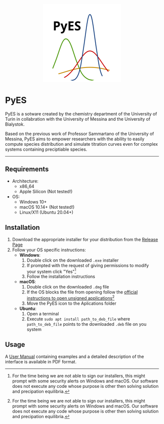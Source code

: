 <p align="center">

<img src="src/main/icons/mac/256.png">

# PyES
</p>

PyES is a sotware created by the chemistry department of the University of Turin in collabration with the University of Messina and the University of Bialystok.

Based on the previous work of Professor Sammartano of the University of Messina, PyES aims to empower researchers with the ability to easily compute species distribution and simulate titration curves even for complex systems containing preciptiable species.

---

## Requirements
* Architecture:
  * x86_64
  * Apple Silicon (Not tested!)
* OS:
  * Windows 10+
  * macOS 10.14+ (Not tested!)
  * Linux/X11 (Ubuntu 20.04+)

## Installation
1. Download the appropriate installer for your distribution from the [Release Page](https://github.com/Kastakin/PyES/releases/latest "Latest PyES Release")
2. Follow your OS specific instructions:
   * **Windows**:
      1. Double click on the downloaded `.exe` installer
      2. If prompted with the request of giving permissions to modify your system click "Yes"[^1]
      3. Follow the installation instructions
   * **macOS**:
        1. Double click on the downloaded `.dmg` file
        2. If the OS blocks the file from opening follow the [official instructions to open unsigned applications](https://support.apple.com/guide/mac-help/open-a-mac-app-from-an-unidentified-developer-mh40616/mac)[^1]
        3. Move the PyES icon to the Aplications folder
   * **Ubuntu**:
        1. Open a terminal
        2. Execute `sudo apt install path_to_deb_file` where `path_to_deb_file` points to the downloaded `.deb` file on you system

## Usage

A [User Manual](https://raw.githubusercontent.com/Kastakin/PyES/master/docs/user_manual/user_manual.pdf "PyES User Manual") containing examples and a detailed description of the interface is available in PDF format.


[^1]: For the time being we are not able to sign our installers, this might prompt with some security alerts on Windows and macOS. Our software does not execute any code whose purpose is other then solving solution and precipation equilibria.
